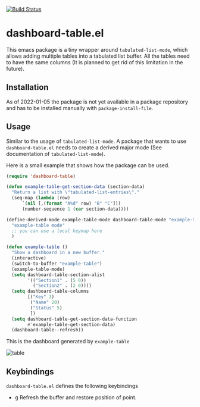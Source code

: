 [![Build Status](https://github.com/thisch/dashboard-table.el/workflows/CI/badge.svg)](https://github.com/thisch/dashboard-table.el/actions)

dashboard-table.el
==================

This emacs package is a tiny wrapper around `tabulated-list-mode`, which
allows adding multiple tables into a tabulated list buffer. All the tables
need to have the same columns (It is planned to get rid of this limitation
in the future).

## Installation

As of 2022-01-05 the package is not yet available in a package repository
and has to be installed manually with `package-install-file`.

## Usage

Similar to the usage of `tabulated-list-mode`. A package that wants to use
`dashboard-table.el` needs to create a derived major mode (See documentation
of `tabulated-list-mode`).

Here is a small example that shows how the package can be used.

```el
(require 'dashboard-table)

(defun example-table-get-section-data (section-data)
  "Return a list with \"tabulated-list-entries\"."
  (seq-map (lambda (row)
      `(nil [,(format "A%d" row) "B" "C"]))
      (number-sequence 1 (car section-data))))

(define-derived-mode example-table-mode dashboard-table-mode "example-table"
  "example-table mode"
  ;; you can use a local keymap here
  )

(defun example-table ()
  "Show a dashboard in a new buffer."
  (interactive)
  (switch-to-buffer "example-table")
  (example-table-mode)
  (setq dashboard-table-section-alist
        '(("Section1" . (5 0))
          ("Section2" . (2 0))))
  (setq dashboard-table-columns
        [("Key" 3)
         ("Name" 20)
         ("Status" 5)
         ])
  (setq dashboard-table-get-section-data-function
        #'example-table-get-section-data)
  (dashboard-table--refresh))
```

This is the dashboard generated by `example-table`

![table](https://user-images.githubusercontent.com/206581/147606417-414f7478-89c0-4c1e-a124-7dfc868f7529.png)

## Keybindings

`dashboard-table.el` defines the following keybindings

* <kbd>g</kbd> Refresh the buffer and restore position of point.
